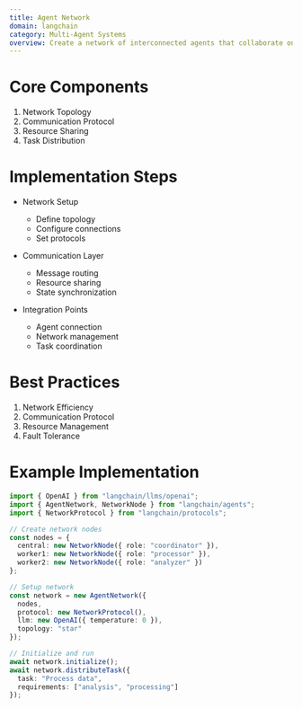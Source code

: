 ```yaml
---
title: Agent Network
domain: langchain
category: Multi-Agent Systems
overview: Create a network of interconnected agents that collaborate on complex tasks.
---
```


# Core Components
1. Network Topology
2. Communication Protocol
3. Resource Sharing
4. Task Distribution

# Implementation Steps
- Network Setup
  - Define topology
  - Configure connections
  - Set protocols

- Communication Layer
  - Message routing
  - Resource sharing
  - State synchronization

- Integration Points
  - Agent connection
  - Network management
  - Task coordination

# Best Practices
1. Network Efficiency
2. Communication Protocol
3. Resource Management
4. Fault Tolerance

# Example Implementation
```typescript
import { OpenAI } from "langchain/llms/openai";
import { AgentNetwork, NetworkNode } from "langchain/agents";
import { NetworkProtocol } from "langchain/protocols";

// Create network nodes
const nodes = {
  central: new NetworkNode({ role: "coordinator" }),
  worker1: new NetworkNode({ role: "processor" }),
  worker2: new NetworkNode({ role: "analyzer" })
};

// Setup network
const network = new AgentNetwork({
  nodes,
  protocol: new NetworkProtocol(),
  llm: new OpenAI({ temperature: 0 }),
  topology: "star"
});

// Initialize and run
await network.initialize();
await network.distributeTask({
  task: "Process data",
  requirements: ["analysis", "processing"]
});
```
